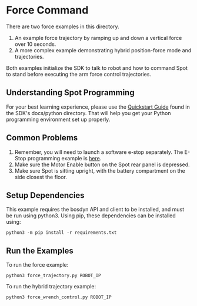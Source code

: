<!--
Copyright (c) 2023 Boston Dynamics, Inc.  All rights reserved.

Downloading, reproducing, distributing or otherwise using the SDK Software
is subject to the terms and conditions of the Boston Dynamics Software
Development Kit License (20191101-BDSDK-SL).
-->

# Force Command

There are two force examples in this directory.

1. An example force trajectory by ramping up and down a vertical force over 10 seconds.
2. A more complex example demonstrating hybrid position-force mode and trajectories.

Both examples initialize the SDK to talk to robot and how to command Spot to stand before
executing the arm force control trajectories.

## Understanding Spot Programming

For your best learning experience, please use the [Quickstart Guide](../../../docs/python/quickstart.md)
found in the SDK's docs/python directory. That will help you get your Python programming environment set up properly.

## Common Problems

1. Remember, you will need to launch a software e-stop separately. The E-Stop programming example is [here](../estop/README.md).
2. Make sure the Motor Enable button on the Spot rear panel is depressed.
3. Make sure Spot is sitting upright, with the battery compartment on the side closest the floor.

## Setup Dependencies

This example requires the bosdyn API and client to be installed, and must be run using python3. Using pip, these dependencies can be installed using:

```
python3 -m pip install -r requirements.txt
```

## Run the Examples

To run the force example:

```
python3 force_trajectory.py ROBOT_IP
```

To run the hybrid trajectory example:

```
python3 force_wrench_control.py ROBOT_IP
```
